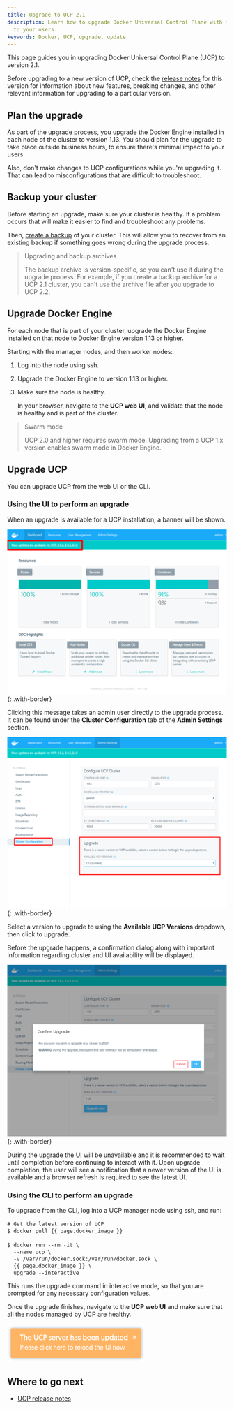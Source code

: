 ```yaml
---
title: Upgrade to UCP 2.1
description: Learn how to upgrade Docker Universal Control Plane with minimal impact
  to your users.
keywords: Docker, UCP, upgrade, update
---
```


This page guides you in upgrading Docker Universal Control Plane (UCP) to
version 2.1.

Before upgrading to a new version of UCP, check the
[release notes](../release-notes/index.md) for this version for information
about new features, breaking changes, and
other relevant information for upgrading to a particular version.

## Plan the upgrade

As part of the upgrade process, you upgrade the Docker Engine
installed in each node of the cluster to version 1.13.
You should plan for the upgrade to take place outside business hours, to ensure
there's minimal impact to your users.

Also, don't make changes to UCP configurations while you're upgrading it. That
can lead to misconfigurations that are difficult to troubleshoot.

## Backup your cluster

Before starting an upgrade, make sure your cluster is healthy. If a problem
occurs that will make it easier to find and troubleshoot any problems.

Then, [create a backup](backups-and-disaster-recovery.md)
of your cluster. This will allow you to recover from an existing backup if
something goes wrong during the upgrade process.

> Upgrading and backup archives
>
> The backup archive is version-specific, so you can't use it during the
> upgrade process. For example, if you create a backup archive for a UCP 2.1
> cluster, you can't use the archive file after you upgrade to UCP 2.2.  

## Upgrade Docker Engine

For each node that is part of your cluster, upgrade the Docker Engine
installed on that node to Docker Engine version 1.13 or higher.

Starting with the manager nodes, and then worker nodes:

1. Log into the node using ssh.
2. Upgrade the Docker Engine to version 1.13 or higher.
3. Make sure the node is healthy.

    In your browser, navigate to the **UCP web UI**, and validate that the
    node is healthy and is part of the cluster.

> Swarm mode
>
> UCP 2.0 and higher requires swarm mode. Upgrading from a UCP 1.x version
> enables swarm mode in Docker Engine.

## Upgrade UCP

You can upgrade UCP from the web UI or the CLI.

### Using the UI to perform an upgrade

When an upgrade is available for a UCP installation, a banner will be shown.

![](../images/upgrade-ucp-1.png){: .with-border}

Clicking this message takes an admin user directly to the upgrade process.
It can be found under the **Cluster Configuration** tab of the **Admin
 Settings** section.

![](../images/upgrade-ucp-2.png){: .with-border}

Select a version to upgrade to using the **Available UCP Versions** dropdown,
then click to upgrade.

Before the upgrade happens, a confirmation dialog along with important
information regarding cluster and UI availability will be displayed.

![](../images/upgrade-ucp-3.png){: .with-border}

During the upgrade the UI will be unavailable and it is recommended to wait
until completion before continuing to interact with it.  Upon upgrade
completion, the user will see a notification that a newer version of the UI
is available and a browser refresh is required to see the latest UI.

### Using the CLI to perform an upgrade

To upgrade from the CLI, log into a UCP manager node using ssh, and run:

```
# Get the latest version of UCP
$ docker pull {{ page.docker_image }}

$ docker run --rm -it \
  --name ucp \
  -v /var/run/docker.sock:/var/run/docker.sock \
  {{ page.docker_image }} \
  upgrade --interactive
```

This runs the upgrade command in interactive mode, so that you are prompted
for any necessary configuration values.

Once the upgrade finishes, navigate to the **UCP web UI** and make sure that
all the nodes managed by UCP are healthy.

![](../images/upgrade-ucp-4.png)

## Where to go next

* [UCP release notes](../release-notes/index.md)
